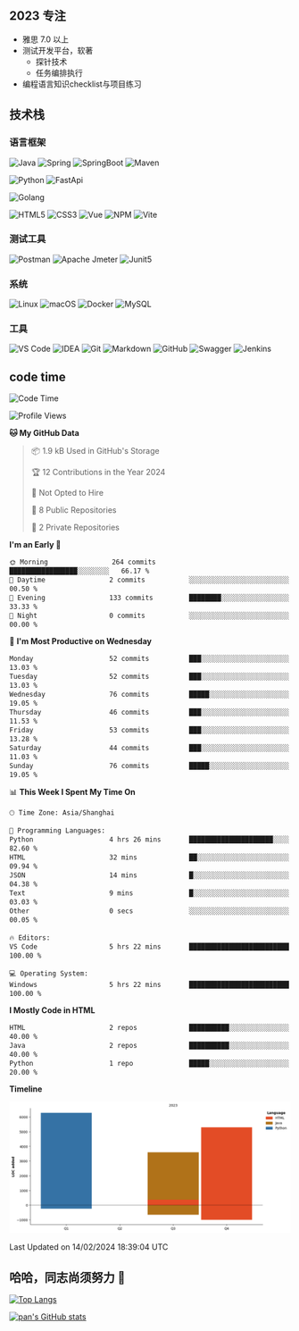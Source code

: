 
## 2023 专注
- 雅思 7.0 以上
- 测试开发平台，软著
    - 探针技术
    - 任务编排执行
- 编程语言知识checklist与项目练习

## 技术栈
### 语言框架
![Java](https://img.shields.io/badge/Java-ED8B00?style=flat-square&logo=java&logoColor=white)
![Spring](https://img.shields.io/badge/Spring-6DB33F?style=flat-square&logo=Spring&logoColor=white)
![SpringBoot](https://img.shields.io/badge/SpringBoot-6DB33F?style=flat-square&logo=Spring&nbspBoot&logoColor=white)
![Maven](https://img.shields.io/badge/Maven-6DB33F?style=flat-square&logo=Apache&nbspMavent&logoColor=white)

![Python](https://img.shields.io/badge/Python-3776AB?style=flat-square&logo=python&logoColor=white)
![FastApi](https://img.shields.io/badge/FastApi-C71A36?style=flat-square&logo=FastAPI&logoColor=white)

![Golang](https://img.shields.io/badge/-Golang-%2329BEB0?style=flat-square&logo=go&logoColor=ffffff)

![HTML5](https://img.shields.io/badge/-HTML5-%23E44D27?style=flat-square&logo=html5&logoColor=ffffff)
![CSS3](https://img.shields.io/badge/-CSS3-%231572B6?style=flat-square&logo=css3)
![Vue](https://img.shields.io/badge/Vue.js-35495E?style=flat-square&logo=vue.js&logoColor=4FC08D)
![NPM](https://img.shields.io/badge/-NPM-CB3837?style=flat-square&logo=npm&logoColor=white)
![Vite](https://img.shields.io/badge/-Vite-646CFF?style=flat-square&logo=Vite&logoColor=white)
### 测试工具
![Postman](https://img.shields.io/badge/Postman-FF6C37?style=flat-square&logo=postman&logoColor=white)
![Apache Jmeter](https://img.shields.io/badge/-Apache_Jmeter-D22128?style=flat-square&logo=Apache&nbspJmeter&logoColor=white)
![Junit5](https://img.shields.io/badge/-Junit5-25A162?style=flat-square&logo=Junit5&logoColor=white)
### 系统
![Linux](https://img.shields.io/badge/-Linux-%23FCC624?style=flat-square&logo=linux&logoColor=%23ffffff)
![macOS](https://img.shields.io/badge/mac%20os-000000?style=flat-square&logo=apple&logoColor=white)
![Docker](https://img.shields.io/badge/-Docker-%232496ED?style=flat-square&logo=docker&logoColor=ffffff)
![MySQL](https://img.shields.io/badge/-MySQL-%234479A1?style=flat-square&logo=mysql&logoColor=ffffff)
### 工具
![VS Code](https://img.shields.io/badge/-VSCode-%23007ACC?style=flat-square&logo=visual-studio-code&logoColor=%23ffffff)
![IDEA](https://img.shields.io/badge/-IDEA-%23000000?style=flat-square&logo=IntelliJ-IDEA&logoColor=%23ffffff)
![Git](https://img.shields.io/badge/-Git-%23F05032?style=flat-square&logo=git&logoColor=%23ffffff)
![Markdown](https://img.shields.io/badge/Markdown-000000?style=flat-square&logo=markdown&logoColor=white)
![GitHub](https://img.shields.io/badge/github-%23121011.svg?style=flat-square&logo=github&logoColor=white)
![Swagger](https://img.shields.io/badge/-Swagger-%23Clojure?style=flat-square&logo=swagger&logoColor=white)
![Jenkins](https://img.shields.io/badge/jenkins-%232C5263.svg?style=flat-square&logo=jenkins&logoColor=white)

## code time
<!--START_SECTION:waka-->
![Code Time](http://img.shields.io/badge/Code%20Time-168%20hrs%2012%20mins-blue)

![Profile Views](http://img.shields.io/badge/Profile%20Views-0-blue)

**🐱 My GitHub Data** 

> 📦 1.9 kB Used in GitHub's Storage 
 > 
> 🏆 12 Contributions in the Year 2024
 > 
> 🚫 Not Opted to Hire
 > 
> 📜 8 Public Repositories 
 > 
> 🔑 2 Private Repositories 
 > 
**I'm an Early 🐤** 

```text
🌞 Morning                264 commits         █████████████████░░░░░░░░   66.17 % 
🌆 Daytime                2 commits           ░░░░░░░░░░░░░░░░░░░░░░░░░   00.50 % 
🌃 Evening                133 commits         ████████░░░░░░░░░░░░░░░░░   33.33 % 
🌙 Night                  0 commits           ░░░░░░░░░░░░░░░░░░░░░░░░░   00.00 % 
```
📅 **I'm Most Productive on Wednesday** 

```text
Monday                   52 commits          ███░░░░░░░░░░░░░░░░░░░░░░   13.03 % 
Tuesday                  52 commits          ███░░░░░░░░░░░░░░░░░░░░░░   13.03 % 
Wednesday                76 commits          █████░░░░░░░░░░░░░░░░░░░░   19.05 % 
Thursday                 46 commits          ███░░░░░░░░░░░░░░░░░░░░░░   11.53 % 
Friday                   53 commits          ███░░░░░░░░░░░░░░░░░░░░░░   13.28 % 
Saturday                 44 commits          ███░░░░░░░░░░░░░░░░░░░░░░   11.03 % 
Sunday                   76 commits          █████░░░░░░░░░░░░░░░░░░░░   19.05 % 
```


📊 **This Week I Spent My Time On** 

```text
🕑︎ Time Zone: Asia/Shanghai

💬 Programming Languages: 
Python                   4 hrs 26 mins       █████████████████████░░░░   82.60 % 
HTML                     32 mins             ██░░░░░░░░░░░░░░░░░░░░░░░   09.94 % 
JSON                     14 mins             █░░░░░░░░░░░░░░░░░░░░░░░░   04.38 % 
Text                     9 mins              █░░░░░░░░░░░░░░░░░░░░░░░░   03.03 % 
Other                    0 secs              ░░░░░░░░░░░░░░░░░░░░░░░░░   00.05 % 

🔥 Editors: 
VS Code                  5 hrs 22 mins       █████████████████████████   100.00 % 

💻 Operating System: 
Windows                  5 hrs 22 mins       █████████████████████████   100.00 % 
```

**I Mostly Code in HTML** 

```text
HTML                     2 repos             ██████████░░░░░░░░░░░░░░░   40.00 % 
Java                     2 repos             ██████████░░░░░░░░░░░░░░░   40.00 % 
Python                   1 repo              █████░░░░░░░░░░░░░░░░░░░░   20.00 % 
```



**Timeline**

![Lines of Code chart](https://raw.githubusercontent.com/NewPZP/NewPZP/main/assets/bar_graph.png)


 Last Updated on 14/02/2024 18:39:04 UTC
<!--END_SECTION:waka-->

## 哈哈，同志尚须努力 👋

[![Top Langs](https://github-readme-stats.vercel.app/api/top-langs/?username=NewPZP)](https://github.com/anuraghazra/github-readme-stats)

[![pan's GitHub stats](https://github-readme-stats.vercel.app/api?username=NewPZP)](https://github.com/anuraghazra/github-readme-stats)

<!--
**NewPZP/NewPZP** is a ✨ _special_ ✨ repository because its `README.md` (this file) appears on your GitHub profile.

Here are some ideas to get you started:

- 🔭 I’m currently working on ...
- 🌱 I’m currently learning ...
- 👯 I’m looking to collaborate on ...
- 🤔 I’m looking for help with ...
- 💬 Ask me about ...
- 📫 How to reach me: ...
- 😄 Pronouns: ...
- ⚡ Fun fact: ...
-->
